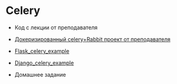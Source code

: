 # Celery

- Код с лекции от преподавателя

- [Докеризированный celery+Rabbit проект от преподавателя](celery_rabbit_minimal_dockerized_netology-main)

- [Flask_celery_example](flask_celery_example-master)

- [Django_celery_example](django_celery_example-master)

- Домашнее задание